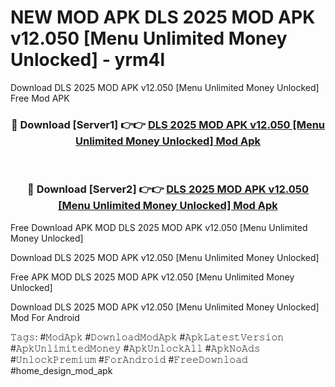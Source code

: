 # NEW MOD APK DLS 2025 MOD APK v12.050 [Menu Unlimited Money Unlocked] - yrm4l
Download DLS 2025 MOD APK v12.050 [Menu Unlimited Money Unlocked] Free Mod APK

<div align="center">
<h3>🔴 Download [Server1] 👉👉 <a href="https://apk-comot.site?title=DLS_2025_MOD_APK_v12.050_[Menu_Unlimited_Money_Unlocked]">DLS 2025 MOD APK v12.050 [Menu Unlimited Money Unlocked] Mod Apk</a></h3><br>

<h3>🔴 Download [Server2] 👉👉 <a href="https://apk-comot.site?title=DLS_2025_MOD_APK_v12.050_[Menu_Unlimited_Money_Unlocked]">DLS 2025 MOD APK v12.050 [Menu Unlimited Money Unlocked] Mod Apk</a></h3>
</div>


Free Download APK MOD DLS 2025 MOD APK v12.050 [Menu Unlimited Money Unlocked]

Download DLS 2025 MOD APK v12.050 [Menu Unlimited Money Unlocked] 

Free APK MOD DLS 2025 MOD APK v12.050 [Menu Unlimited Money Unlocked] 

Download DLS 2025 MOD APK v12.050 [Menu Unlimited Money Unlocked] Mod For Android

𝚃𝚊𝚐𝚜: #𝙼𝚘𝚍𝙰𝚙𝚔 #𝙳𝚘𝚠𝚗𝚕𝚘𝚊𝚍𝙼𝚘𝚍𝙰𝚙𝚔 #𝙰𝚙𝚔𝙻𝚊𝚝𝚎𝚜𝚝𝚅𝚎𝚛𝚜𝚒𝚘𝚗 #𝙰𝚙𝚔𝚄𝚗𝚕𝚒𝚖𝚒𝚝𝚎𝚍𝙼𝚘𝚗𝚎𝚢 #𝙰𝚙𝚔𝚄𝚗𝚕𝚘𝚌𝚔𝙰𝚕𝚕 #𝙰𝚙𝚔𝙽𝚘𝙰𝚍𝚜 #𝚄𝚗𝚕𝚘𝚌𝚔𝙿𝚛𝚎𝚖𝚒𝚞𝚖 #𝙵𝚘𝚛𝙰𝚗𝚍𝚛𝚘𝚒𝚍 #𝙵𝚛𝚎𝚎𝙳𝚘𝚠𝚗𝚕𝚘𝚊𝚍 #home_design_mod_apk